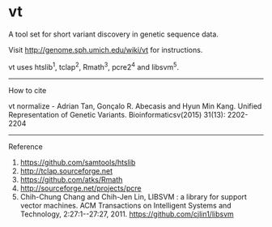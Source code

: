 vt
==

A tool set for short variant discovery in genetic sequence data.

Visit http://genome.sph.umich.edu/wiki/vt for instructions.

vt uses htslib<sup>1</sup>, tclap<sup>2</sup>, Rmath<sup>3</sup>, pcre2<sup>4</sup> and libsvm<sup>5</sup>.

-----------------------------------------------------------------

How to cite

vt normalize - Adrian Tan, Gonçalo R. Abecasis and Hyun Min Kang. Unified Representation of Genetic Variants. Bioinformaticsv(2015) 31(13): 2202-2204

-----------------------------------------------------------------

Reference

1. https://github.com/samtools/htslib
2. http://tclap.sourceforge.net
3. https://github.com/atks/Rmath
4. http://sourceforge.net/projects/pcre
5. Chih-Chung Chang and Chih-Jen Lin, LIBSVM : a library for support vector machines. ACM Transactions on Intelligent Systems and Technology, 2:27:1--27:27, 2011.
   https://github.com/cjlin1/libsvm

